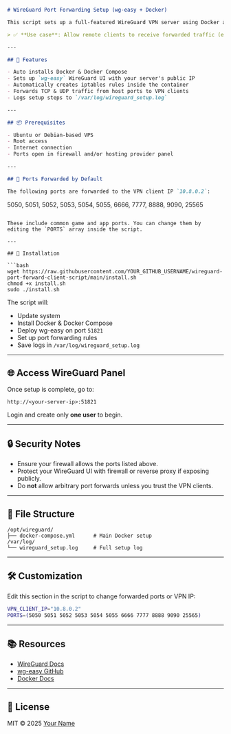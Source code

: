 
```md
# WireGuard Port Forwarding Setup (wg-easy + Docker)

This script sets up a full-featured WireGuard VPN server using Docker and [`wg-easy`](https://github.com/wg-easy/wg-easy), with automatic **port forwarding rules** applied inside the container to forward traffic to your VPN clients.

> ✅ **Use case**: Allow remote clients to receive forwarded traffic (e.g., game servers, web services) through WireGuard VPN.

---

## 🚀 Features

- Auto installs Docker & Docker Compose
- Sets up `wg-easy` WireGuard UI with your server's public IP
- Automatically creates iptables rules inside the container
- Forwards TCP & UDP traffic from host ports to VPN clients
- Logs setup steps to `/var/log/wireguard_setup.log`

---

## 📦 Prerequisites

- Ubuntu or Debian-based VPS
- Root access
- Internet connection
- Ports open in firewall and/or hosting provider panel

---

## 🔧 Ports Forwarded by Default

The following ports are forwarded to the VPN client IP `10.8.0.2`:

```

5050, 5051, 5052, 5053, 5054, 5055, 6666, 7777, 8888, 9090, 25565

````

These include common game and app ports. You can change them by editing the `PORTS` array inside the script.

---

## 📜 Installation

```bash
wget https://raw.githubusercontent.com/YOUR_GITHUB_USERNAME/wireguard-port-forward-client-script/main/install.sh
chmod +x install.sh
sudo ./install.sh
````

The script will:

* Update system
* Install Docker & Docker Compose
* Deploy wg-easy on port `51821`
* Set up port forwarding rules
* Save logs in `/var/log/wireguard_setup.log`

---

## 🌐 Access WireGuard Panel

Once setup is complete, go to:

```
http://<your-server-ip>:51821
```

Login and create only **one user** to begin.

---

## 🔒 Security Notes

* Ensure your firewall allows the ports listed above.
* Protect your WireGuard UI with firewall or reverse proxy if exposing publicly.
* Do **not** allow arbitrary port forwards unless you trust the VPN clients.

---

## 📁 File Structure

```
/opt/wireguard/
├── docker-compose.yml      # Main Docker setup
/var/log/
└── wireguard_setup.log     # Full setup log
```

---

## 🛠️ Customization

Edit this section in the script to change forwarded ports or VPN IP:

```bash
VPN_CLIENT_IP="10.8.0.2"
PORTS=(5050 5051 5052 5053 5054 5055 6666 7777 8888 9090 25565)
```

---

## 📚 Resources

* [WireGuard Docs](https://www.wireguard.com/)
* [wg-easy GitHub](https://github.com/wg-easy/wg-easy)
* [Docker Docs](https://docs.docker.com/)

---

## 📄 License

MIT © 2025 [Your Name](https://github.com/nooblk-98)

```